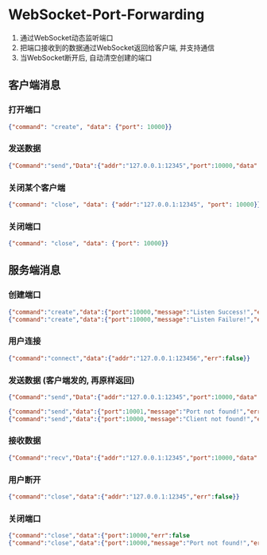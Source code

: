 # WebSocket-Port-Forwarding
1. 通过WebSocket动态监听端口
2. 把端口接收到的数据通过WebSocket返回给客户端, 并支持通信
3. 当WebSocket断开后, 自动清空创建的端口

## 客户端消息

### 打开端口
```json
{"command": "create", "data": {"port": 10000}}
```

### 发送数据
```json
{"Command":"send","Data":{"addr":"127.0.0.1:12345","port":10000,"data":"Q2xvdWRZdQo="}}
```

### 关闭某个客户端
```json
{"command": "close", "data": {"addr":"127.0.0.1:12345", "port": 10000}}
```

### 关闭端口
```json
{"command": "close", "data": {"port": 10000}}
```

## 服务端消息

### 创建端口
```json
{"command":"create","data":{"port":10000,"message":"Listen Success!","err":false}}
{"command":"create","data":{"port":10000,"message":"Listen Failure!","err":true}}
```
### 用户连接
```json
{"command":"connect","data":{"addr":"127.0.0.1:123456","err":false}}
```
### 发送数据 (客户端发的, 再原样返回)
```json
{"Command":"send","Data":{"addr":"127.0.0.1:12345","port":10000,"data":"Q2xvdWRZdQo=","err":false}}
```
```json
{"command":"send","data":{"port":10001,"message":"Port not found!","err":true}}
{"command":"send","data":{"port":10000,"message":"Client not found!","err":true}}
```

### 接收数据
```json
{"Command":"recv","Data":{"addr":"127.0.0.1:12345","port":10000,"data":"Q2xvdWRZdQo=","err":false}}
```
### 用户断开
```json
{"command":"close","data":{"addr":"127.0.0.1:12345","err":false}}
```

### 关闭端口
```json
{"command":"close","data":{"port":10000,"err":false
{"command":"close","data":{"port":10000,"message":"Port not found!","err":true}}
```
